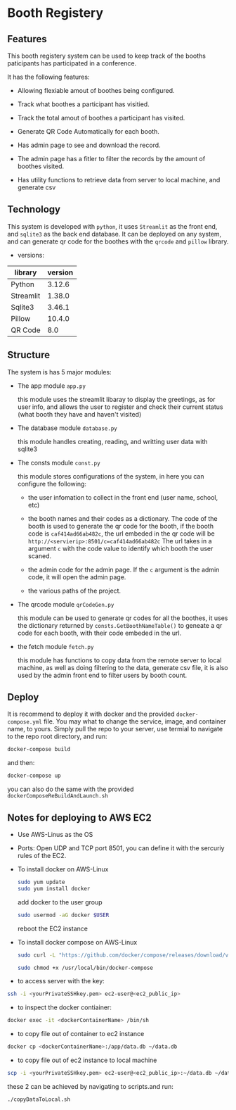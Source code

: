 # Booth Registery

## Features

This booth registery system can be used to keep track of the booths paticipants has participated in a conference.

It has the following features:

* Allowing flexiable amout of boothes being configured.

* Track what boothes a participant has visitied.

* Track the total amout of boothes a participant has visited.

* Generate QR Code Automatically for each booth.

* Has admin page to see and download the record.

* The admin page has a fitler to filter the records by the amount of boothes visited.

* Has utility functions to retrieve data from server to local machine, and generate csv

## Technology

This system is developed with ```python```, it uses ```Streamlit``` as the front end, and ```sqlite3``` as the back end database. It can be deployed on any system, and can generate qr code for the boothes with the ```qrcode``` and ```pillow``` library.

* versions:

|library  | version |
|---------|---------|
|Python   |  3.12.6 |
|Streamlit|  1.38.0 |
|Sqlite3  |  3.46.1 |
|Pillow   |  10.4.0 |
|QR Code  |  8.0    |

## Structure

The system is has 5 major modules:

* The app module ```app.py```

    this module uses the streamlit libaray to display the greetings, as for user info, and allows the user to register and check their current status (what booth they have and haven't visited)

* The database module ```database.py```

    this module handles creating, reading, and writting user data with sqlite3

* The consts module ```const.py```

    this module stores configurations of the system, in here you can configure the following:
  * the user infomation to collect in the front end (user name, school, etc)

  * the booth names and their codes as a dictionary. The code of the booth is used to generate the qr code for the booth, if the booth code is ```caf414ad66ab482c```, the url embeded in the qr code will be ```http://<servierip>:8501/c=caf414ad66ab482c``` The url takes in a argument ```c``` with the code value to identify which booth the user scaned.

  * the admin code for the admin page. If the ```c``` argument is the admin code, it will open the admin page.

  * the various paths of the project.

* The qrcode module ```qrCodeGen.py```

    this module can be used to generate qr codes for all the boothes, it uses the dictionary returned by ```consts.GetBoothNameTable()``` to geneate a qr code for each booth, with their code embeded in the url.

* the fetch module ```fetch.py```

    this module has functions to copy data from the remote server to local machine, as well as doing filtering to the data, generate csv file, it is also used by the admin front end to filter users by booth count.

## Deploy

It is recommend to deploy it with docker and the provided ```docker-compose.yml``` file. You may what to change the service, image, and container name, to yours.
Simply pull the repo to your server, use termial to navigate to the repo root directory, and run:

```sh
docker-compose build 
```

and then:

```sh
docker-compose up 
```

you can also do the same with the provided ```dockerComposeReBuildAndLaunch.sh```

## Notes for deploying to AWS EC2

* Use AWS-Linus as the OS

* Ports:
  Open UDP and TCP port 8501, you can define it with the sercuriy rules of the EC2.

* To install docker on AWS-Linux

    ```sh
    sudo yum update
    sudo yum install docker
    ```

    add docker to the user group

    ```sh
    sudo usermod -aG docker $USER
    ```

    reboot the EC2 instance

* To install docker compose on AWS-Linux

    ```sh
    sudo curl -L "https://github.com/docker/compose/releases/download/v2.6.0/docker-compose-$(uname -s)-$(uname -m)" -o /usr/local/bin/docker-compose
    ```

    ```sh
    sudo chmod +x /usr/local/bin/docker-compose
    ```

* to access server with the key:

```sh
ssh -i <yourPrivateSSHkey.pem> ec2-user@<ec2_public_ip>
```

* to inspect the docker contiainer:

```sh
docker exec -it <dockerContainerName> /bin/sh
```

* to copy file out of container to ec2 instance

```sh
docker cp <dockerContainerName>:/app/data.db ~/data.db
```

* to copy file out of ec2 instance to local machine

```sh
scp -i <yourPrivateSSHkey.pem> ec2-user@<ec2_public_ip>:~/data.db ~/data.db 
```

these 2 can be achieved by navigating to scripts.and run:

```sh
./copyDataToLocal.sh
```

